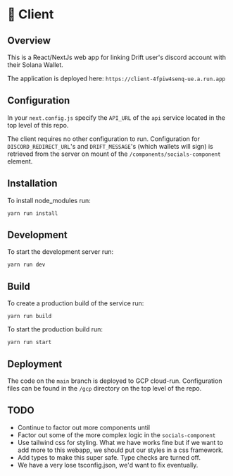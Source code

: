 # 🎨 Client

## Overview 

This is a React/NextJs web app for linking Drift user's discord account with their Solana Wallet.

The application is deployed here: `https://client-4fpiw4senq-ue.a.run.app`

## Configuration

In your `next.config.js` specify the `API_URL` of the `api` service located in the top level of this repo. 

The client requires no other configuration to run. Configuration for `DISCORD_REDIRECT_URL`'s and `DRIFT_MESSAGE`'s (which wallets will sign) is retrieved from the server on mount of the `/components/socials-component` element.

## Installation

To install node_modules run:

    yarn run install

## Development

To start the development server run: 

    yarn run dev

## Build

To create a production build of the service run: 

    yarn run build

To start the production build run:

    yarn run start

## Deployment

The code on the `main` branch is deployed to GCP cloud-run. Configuration files can be found in the `/gcp` directory on the top level of the repo.

## TODO

- Continue to factor out more components until
- Factor out some of the more complex logic in the `socials-component`
- Use tailwind css for styling. What we have works fine but if we want to add more to this webapp, we should put our styles in a css framework. 
- Add types to make this super safe. Type checks are turned off.
- We have a very lose tsconfig.json, we'd want to fix eventually.